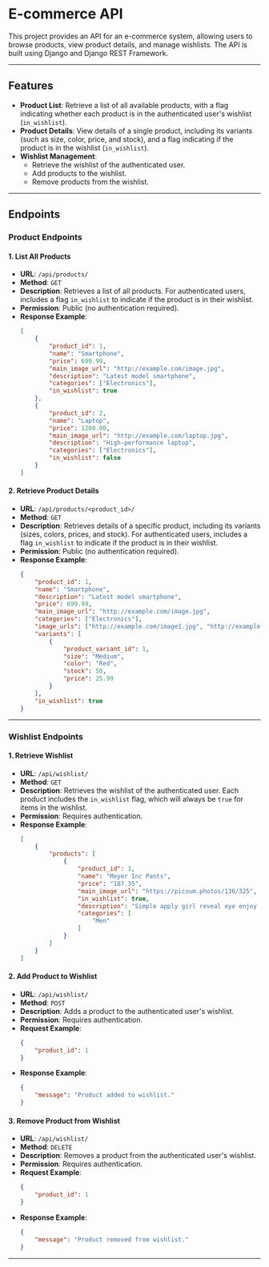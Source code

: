 # E-commerce API

This project provides an API for an e-commerce system, allowing users to browse products, view product details, and manage wishlists. The API is built using Django and Django REST Framework.

---

## Features

- **Product List**: Retrieve a list of all available products, with a flag indicating whether each product is in the authenticated user's wishlist (`in_wishlist`).
- **Product Details**: View details of a single product, including its variants (such as size, color, price, and stock), and a flag indicating if the product is in the wishlist (`in_wishlist`).
- **Wishlist Management**:
  - Retrieve the wishlist of the authenticated user.
  - Add products to the wishlist.
  - Remove products from the wishlist.

---

## Endpoints

### **Product Endpoints**

#### 1. List All Products
- **URL**: `/api/products/`
- **Method**: `GET`
- **Description**: Retrieves a list of all products. For authenticated users, includes a flag `in_wishlist` to indicate if the product is in their wishlist.
- **Permission**: Public (no authentication required).
- **Response Example**:
    ```json
    [
        {
            "product_id": 1,
            "name": "Smartphone",
            "price": 699.99,
            "main_image_url": "http://example.com/image.jpg",
            "description": "Latest model smartphone",
            "categories": ["Electronics"],
            "in_wishlist": true
        },
        {
            "product_id": 2,
            "name": "Laptop",
            "price": 1200.00,
            "main_image_url": "http://example.com/laptop.jpg",
            "description": "High-performance laptop",
            "categories": ["Electronics"],
            "in_wishlist": false
        }
    ]
    ```

#### 2. Retrieve Product Details
- **URL**: `/api/products/<product_id>/`
- **Method**: `GET`
- **Description**: Retrieves details of a specific product, including its variants (sizes, colors, prices, and stock). For authenticated users, includes a flag `in_wishlist` to indicate if the product is in their wishlist.
- **Permission**: Public (no authentication required).
- **Response Example**:
    ```json
    {
        "product_id": 1,
        "name": "Smartphone",
        "description": "Latest model smartphone",
        "price": 699.99,
        "main_image_url": "http://example.com/image.jpg",
        "categories": ["Electronics"],
        "image_urls": ["http://example.com/image1.jpg", "http://example.com/image2.jpg"],
        "variants": [
            {
                "product_variant_id": 1,
                "size": "Medium",
                "color": "Red",
                "stock": 50,
                "price": 25.99
            }
        ],
        "in_wishlist": true
    }
    ```

---

### **Wishlist Endpoints**

#### 1. Retrieve Wishlist
- **URL**: `/api/wishlist/`
- **Method**: `GET`
- **Description**: Retrieves the wishlist of the authenticated user. Each product includes the `in_wishlist` flag, which will always be `true` for items in the wishlist.
- **Permission**: Requires authentication.
- **Response Example**:
    ```json
    [
        {
            "products": [
                {
                    "product_id": 1,
                    "name": "Meyer Inc Pants",
                    "price": "187.35",
                    "main_image_url": "https://picsum.photos/136/325",
                    "in_wishlist": true,
                    "description": "Simple apply girl reveal eye enjoy appear. Serious she simple free agree remember seven.\nAmong high require entire write it service. Kind bring edge something he go.",
                    "categories": [
                        "Men"
                    ]
                }
            ]
        }
    ]
    ```

#### 2. Add Product to Wishlist
- **URL**: `/api/wishlist/`
- **Method**: `POST`
- **Description**: Adds a product to the authenticated user's wishlist.
- **Permission**: Requires authentication.
- **Request Example**:
    ```json
    {
        "product_id": 1
    }
    ```
- **Response Example**:
    ```json
    {
        "message": "Product added to wishlist."
    }
    ```

#### 3. Remove Product from Wishlist
- **URL**: `/api/wishlist/`
- **Method**: `DELETE`
- **Description**: Removes a product from the authenticated user's wishlist.
- **Permission**: Requires authentication.
- **Request Example**:
    ```json
    {
        "product_id": 1
    }
    ```
- **Response Example**:
    ```json
    {
        "message": "Product removed from wishlist."
    }
    ```

---